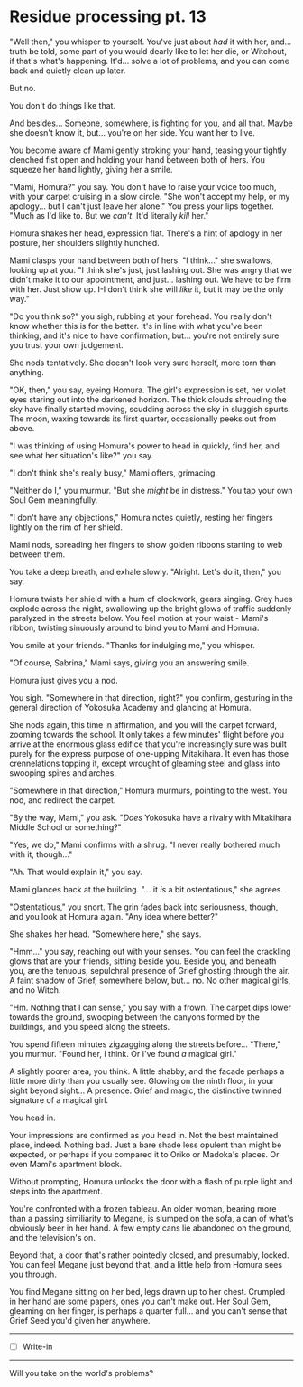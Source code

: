 # Residue processing pt. 13

"Well then," you whisper to yourself. You've just about *had* it with her, and... truth be told, some part of you would dearly like to let her die, or Witchout, if that's what's happening. It'd... solve a lot of problems, and you can come back and quietly clean up later.

But no.

You don't do things like that.

And besides... Someone, somewhere, is fighting for you, and all that. Maybe she doesn't know it, but... you're on her side. You want her to live.

You become aware of Mami gently stroking your hand, teasing your tightly clenched fist open and holding your hand between both of hers. You squeeze her hand lightly, giving her a smile.

"Mami, Homura?" you say. You don't have to raise your voice too much, with your carpet cruising in a slow circle. "She won't accept my help, or my apology... but I can't just leave her alone." You press your lips together. "Much as I'd like to. But we *can't*. It'd literally *kill* her."

Homura shakes her head, expression flat. There's a hint of apology in her posture, her shoulders slightly hunched.

Mami clasps your hand between both of hers. "I think..." she swallows, looking up at you. "I think she's just, just lashing out. She was angry that we didn't make it to our appointment, and just... lashing out. We have to be firm with her. Just show up. I-I don't think she will *like* it, but it may be the only way."

"Do you think so?" you sigh, rubbing at your forehead. You really don't know whether this is for the better. It's in line with what you've been thinking, and it's nice to have confirmation, but... you're not entirely sure you trust your own judgement.

She nods tentatively. She doesn't look very sure herself, more torn than anything.

"OK, then," you say, eyeing Homura. The girl's expression is set, her violet eyes staring out into the darkened horizon. The thick clouds shrouding the sky have finally started moving, scudding across the sky in sluggish spurts. The moon, waxing towards its first quarter, occasionally peeks out from above.

"I was thinking of using Homura's power to head in quickly, find her, and see what her situation's like?" you say.

"I don't think she's really busy," Mami offers, grimacing.

"Neither do I," you murmur. "But she *might* be in distress." You tap your own Soul Gem meaningfully.

"I don't have any objections," Homura notes quietly, resting her fingers lightly on the rim of her shield.

Mami nods, spreading her fingers to show golden ribbons starting to web between them.

You take a deep breath, and exhale slowly. "Alright. Let's do it, then," you say.

Homura twists her shield with a hum of clockwork, gears singing. Grey hues explode across the night, swallowing up the bright glows of traffic suddenly paralyzed in the streets below. You feel motion at your waist - Mami's ribbon, twisting sinuously around to bind you to Mami and Homura.

You smile at your friends. "Thanks for indulging me," you whisper.

"Of course, Sabrina," Mami says, giving you an answering smile.

Homura just gives you a nod.

You sigh. "Somewhere in that direction, right?" you confirm, gesturing in the general direction of Yokosuka Academy and glancing at Homura.

She nods again, this time in affirmation, and you will the carpet forward, zooming towards the school. It only takes a few minutes' flight before you arrive at the enormous glass edifice that you're increasingly sure was built purely for the express purpose of one-upping Mitakihara. It even has those crennelations topping it, except wrought of gleaming steel and glass into swooping spires and arches.

"Somewhere in that direction," Homura murmurs, pointing to the west. You nod, and redirect the carpet.

"By the way, Mami," you ask. "*Does* Yokosuka have a rivalry with Mitakihara Middle School or something?"

"Yes, we do," Mami confirms with a shrug. "I never really bothered much with it, though..."

"Ah. That would explain it," you say.

Mami glances back at the building. "... it *is* a bit ostentatious," she agrees.

"Ostentatious," you snort. The grin fades back into seriousness, though, and you look at Homura again. "Any idea where better?"

She shakes her head. "Somewhere here," she says.

"Hmm..." you say, reaching out with your senses. You can feel the crackling glows that are your friends, sitting beside you. Beside you, and beneath you, are the tenuous, sepulchral presence of Grief ghosting through the air. A faint shadow of Grief, somewhere below, but... no. No other magical girls, and no Witch.

"Hm. Nothing that I can sense," you say with a frown. The carpet dips lower towards the ground, swooping between the canyons formed by the buildings, and you speed along the streets.

You spend fifteen minutes zigzagging along the streets before... "There," you murmur. "Found her, I think. Or I've found *a* magical girl."

A slightly poorer area, you think. A little shabby, and the facade perhaps a little more dirty than you usually see. Glowing on the ninth floor, in your sight beyond sight... A presence. Grief and magic, the distinctive twinned signature of a magical girl.

You head in.

Your impressions are confirmed as you head in. Not the best maintained place, indeed. Nothing bad. Just a bare shade less opulent than might be expected, or perhaps if you compared it to Oriko or Madoka's places. Or even Mami's apartment block.

Without prompting, Homura unlocks the door with a flash of purple light and steps into the apartment.

You're confronted with a frozen tableau. An older woman, bearing more than a passing similiarity to Megane, is slumped on the sofa, a can of what's obviously beer in her hand. A few empty cans lie abandoned on the ground, and the television's on.

Beyond that, a door that's rather pointedly closed, and presumably, locked. You can feel Megane just beyond that, and a little help from Homura sees you through.

You find Megane sitting on her bed, legs drawn up to her chest. Crumpled in her hand are some papers, ones you can't make out. Her Soul Gem, gleaming on her finger, is perhaps a quarter full... and you can't sense that Grief Seed you'd given her anywhere.

---

- [ ] Write-in

---

Will you take on the world's problems?
